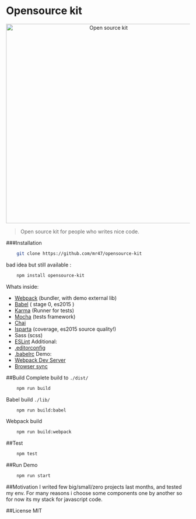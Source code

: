 # Opensource kit
<p align="center">
  <a href="https://github.com/mr47/opensource-kit">
    <img alt="Open source kit" src="https://raw.githubusercontent.com/mr47/opensource-kit/master/tmp/oskit.png" width="546">
  </a>
</p>

> Open source kit for people who writes nice code.


###Installation
```bash
	git clone https://github.com/mr47/opensource-kit
```
bad idea but still available :
```bash
	npm install opensource-kit
```
Whats inside:
 - [Webpack](https://webpack.github.io/) (bundler, with demo external lib)
 - [Babel](https://babeljs.io) ( stage 0, es2015 ) 
 - [Karma](https://karma-runner.github.io) (Runner for tests)
 - [Mocha](https://mochajs.org/) (tests framework)
 - [Chai](http://chaijs.com/)
 - [Isparta](https://github.com/douglasduteil/isparta) (coverage, es2015 source quality!)
 - Sass (scss)
 - [ESLint](https://github.com/eslint/eslint)
Additional:
 - [.editorconfig](http://editorconfig.org/)
 - [.babelrc](https://babeljs.io/docs/usage/babelrc/)
Demo:
 - [Webpack Dev Server](https://webpack.github.io/docs/webpack-dev-server.html)
 - [Browser sync](https://www.browsersync.io/)

##Build
Complete build to `./dist/`
```bash
	npm run build
```
Babel build `./lib/`
```bash
	npm run build:babel
```
Webpack build
```bash
	npm run build:webpack
```

##Test
```bash
	npm test
```
##Run Demo
```bash
	npm run start
```

##Motivation
I writed few big/small/zero projects last months, and tested my env. For many reasons i choose some components one by another so for now its my stack for javascript code.

##License
MIT
